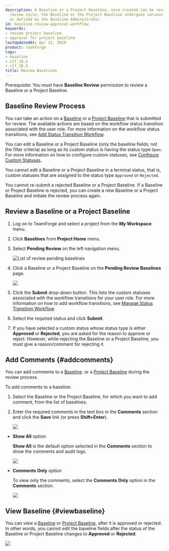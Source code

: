 ```yaml
---
description: A Baseline or a Project Baseline, once created can be reviewed. During the
  review cycle, the Baseline or the Project Baseline undergoes various status transitions
  as defined by the Baseline Administrator.
id: baseline-review-approval-workflow
keywords:
- review project baseline
- approval for project baseline
lastUpdatedAt: Apr 12, 2019
product: teamforge
tags:
- baseline
- ctf_18.2
- ctf_18.3
title: Review Baselines
---
```


<div class="prerequisite-callout">
  <p>Prerequisite: You must have <strong>Baseline Review</strong> permission to review a Baseline or a Project Baseline.</p>
</div>

## Baseline Review Process 

You can take an action on a <a href="#" data-toggle="tooltip" data-original-title="VAR::glossary.baseline">Baseline</a> or a <a href="#" data-toggle="tooltip" data-original-title="VAR::glossary.project_baseline">Project Baseline</a> that is submitted for review. The available actions are based on the workflow status transition associated with the user role. For more information on the workflow status transitions, see [Add Status Transition Workflow](../BaselinePages/baseline-settings#addstatustransitionworkflow).

You can edit a Baseline or a Project Baseline (only the baseline fields; not the filter criteria) as long as its custom status is having the status type `Open`. For more information on how to configure custom statuses, see [Configure Custom Statuses](../BaselinePages/baseline-settings#configurecustomstatuses). 

You cannot edit a Baseline or a Project Baseline in a terminal status, that is, custom statuses that are assigned to the status type `Approved` or `Rejected`. 

You cannot re-submit a rejected Baseline or a Project Baseline. If a Baseline or Project Baseline is rejected, you can create a new Baseline or a Project Baseline and initiate the review process again. 

## Review a Baseline or a Project Baseline

1. Log on to TeamForge and select a project from the **My Workspace** menu.

2. Click **Baselines** from **Project Home** menu.

3. Select **Pending Review** on the left navigation menu.

   ![List of review pending baselines](/docs/assets/images/reviewpendingbaselines.png)

4. Click a Baseline or a Project Baseline on the **Pending Review Baselines** page.

   ![](/docs/assets/images/review-baseline.png)

5. Click the **Submit** drop-down button. This lists the custom statuses associated with the workflow transitions for your user role. For more information on how to add workflow transitions, see [Manage Status Transition Workflow](../BaselinePages/baseline-settings#addstatustransitionworkflow).

6. Select the required status and click **Submit**.

7. If you have selected a custom status whose status type is either **Approved** or **Rejected**, you are asked for the reason to approve or reject. However, while rejecting the Baseline or a Project Baseline, you must give a reason/comment for rejecting it.

## Add Comments {#addcomments}

You can add comments to a <a href="#" data-toggle="tooltip" data-original-title="VAR::glossary.baseline">Baseline</a>. or a <a href="#" data-toggle="tooltip" data-original-title="VAR::glossary.project_baseline">Project Baseline</a> during the review process.

To add comments to a baseline:

1. Select the Baseline or the Project Baseline, for which you want to add comment, from the list of baselines.

2. Enter the required comments in the text box in the **Comments** section and click the **Save** link (or press **Shift+Enter**).

   ![](/docs/assets/images/baseline-comments.png)

* **Show All** option

  **Show All** is the default option selected in the **Comments** section to show the comments and audit logs.

  ![](/docs/assets/images/baseline-comments-showall.png)

* **Comments Only** option

  To view only the comments, select the **Comments Only** option in the **Comments** section.

  ![](/docs/assets/images/baseline-comments-only.png)

## View Baseline {#viewbaseline}

You can view a <a href="#" data-toggle="tooltip" data-original-title="VAR::glossary.baseline"> Baseline</a> or <a href="#" data-toggle="tooltip" data-original-title="VAR::glossary.project_baseline">Project Baseline</a>, after it is approved or rejected. In other words, you cannot edit the baseline fields after the status of the Baseline or Project Baseline changes to **Approved** or **Rejected**.

![](/docs/assets/images/view-approved-baseline.png)
